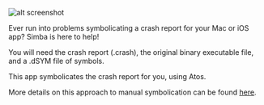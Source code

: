 ![alt screenshot](https://i.ibb.co/RS2qhNr/Simba-Screenshot.png)

Ever run into problems symbolicating a crash report for your Mac or iOS app? Simba is here to help!

You will need the crash report (.crash), the original binary executable file, and a .dSYM file of symbols. 

This app symbolicates the crash report for you, using Atos.

More details on this approach to manual symbolication can be found [here](https://pspdfkit.com/guides/ios/current/troubleshooting/advanced-symbolication/).
